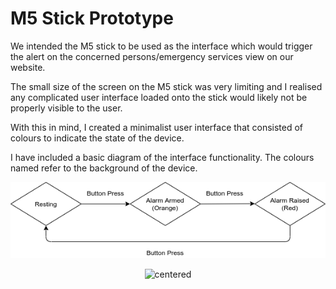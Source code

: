 # M5 Stick Prototype

We intended the M5 stick to be used as the interface which would trigger the alert on the concerned persons/emergency services view on our website.

The small size of the screen on the M5 stick was very limiting and I realised any complicated user interface loaded onto the stick would likely not be properly visible to the user.

With this in mind, I created a minimalist user interface that consisted of colours to indicate the state of the device.

I have included a basic diagram of the interface functionality. The colours named refer to the background of the device.

![M5Stick FSM](images/M5Stick-FSM.png)

<p align="center">
  <img src="https://raw.githubusercontent.com/HumphreyCurtis/GuardianCycle/master/iot-device/m5-stick-prototype/images/M5Stick-FSM.png" alt="centered"/>
</p>

